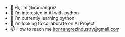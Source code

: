 - 👋 Hi, I’m @ironrangrez
- 👀 I’m interested in AI with python
- 🌱 I’m currently learning python
- 💞️ I’m looking to collaborate on AI Project
- 📫 How to reach me Ironrangrezindustry@gmail.com

<!---
ironrangrez/ironrangrez is a ✨ special ✨ repository because its `README.md` (this file) appears on your GitHub profile.
You can click the Preview link to take a look at your changes.
--->
